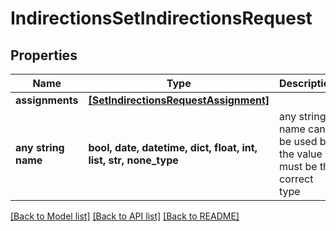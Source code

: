 # IndirectionsSetIndirectionsRequest


## Properties
Name | Type | Description | Notes
------------ | ------------- | ------------- | -------------
**assignments** | [**[SetIndirectionsRequestAssignment]**](SetIndirectionsRequestAssignment.md) |  | [optional] 
**any string name** | **bool, date, datetime, dict, float, int, list, str, none_type** | any string name can be used but the value must be the correct type | [optional]

[[Back to Model list]](../README.md#documentation-for-models) [[Back to API list]](../README.md#documentation-for-api-endpoints) [[Back to README]](../README.md)


